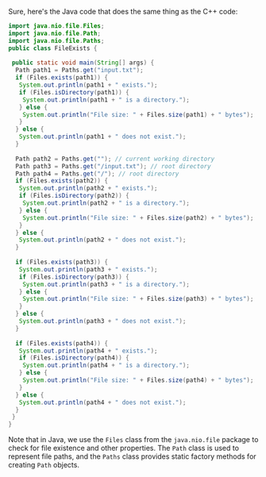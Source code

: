 Sure, here's the Java code that does the same thing as the C++ code:
```java
import java.nio.file.Files;
import java.nio.file.Path;
import java.nio.file.Paths;
public class FileExists {
 
 public static void main(String[] args) {
  Path path1 = Paths.get("input.txt");
  if (Files.exists(path1)) {
   System.out.println(path1 + " exists.");
   if (Files.isDirectory(path1)) {
    System.out.println(path1 + " is a directory.");
   } else {
    System.out.println("File size: " + Files.size(path1) + " bytes");
   }
  } else {
   System.out.println(path1 + " does not exist.");
  }
  
  Path path2 = Paths.get(""); // current working directory
  Path path3 = Paths.get("/input.txt"); // root directory
  Path path4 = Paths.get("/"); // root directory
  if (Files.exists(path2)) {
   System.out.println(path2 + " exists.");
   if (Files.isDirectory(path2)) {
    System.out.println(path2 + " is a directory.");
   } else {
    System.out.println("File size: " + Files.size(path2) + " bytes");
   }
  } else {
   System.out.println(path2 + " does not exist.");
  }
  
  if (Files.exists(path3)) {
   System.out.println(path3 + " exists.");
   if (Files.isDirectory(path3)) {
    System.out.println(path3 + " is a directory.");
   } else {
    System.out.println("File size: " + Files.size(path3) + " bytes");
   }
  } else {
   System.out.println(path3 + " does not exist.");
  }
  
  if (Files.exists(path4)) {
   System.out.println(path4 + " exists.");
   if (Files.isDirectory(path4)) {
    System.out.println(path4 + " is a directory.");
   } else {
    System.out.println("File size: " + Files.size(path4) + " bytes");
   }
  } else {
   System.out.println(path4 + " does not exist.");
  }
 }
}
```
Note that in Java, we use the `Files` class from the `java.nio.file` package to check for file existence and other properties. The `Path` class is used to represent file paths, and the `Paths` class provides static factory methods for creating `Path` objects.

